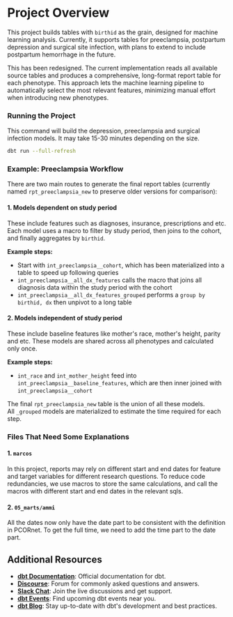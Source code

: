 # Project Overview

This project builds tables with `birthid` as the grain, designed for machine learning analysis. Currently, it supports tables for preeclampsia, postpartum depression and surgical site infection, with plans to extend to include postpartum hemorrhage in the future.

This has been redesigned. The current implementation reads all available source tables and produces a comprehensive, long-format report table for each phenotype. This approach lets the machine learning pipeline to automatically select the most relevant features, minimizing manual effort when introducing new phenotypes.

### Running the Project

This command will build the depression, preeclampsia and surgical infection models. It may take 15-30 minutes depending on the size.
   ```bash
   dbt run --full-refresh
   ```

### Example: Preeclampsia Workflow

There are two main routes to generate the final report tables (currently named `rpt_preeclampsia_new` to preserve older versions for comparison):

#### 1. Models dependent on study period
These include features such as diagnoses, insurance, prescriptions and etc. Each model uses a macro to filter by study period, then joins to the cohort, and finally aggregates by `birthid`.

**Example steps:**
- Start with `int_preeclampsia__cohort`, which has been materialized into a table to speed up following queries
- `int_preeclampsia__all_dx_features` calls the macro that joins all diagnosis data within the study period with the cohort
- `int_preeclampsia__all_dx_features_grouped` performs a `group by birthid, dx` then unpivot to a long table

#### 2. Models independent of study period
These include baseline features like mother's race, mother's height, parity and etc. These models are shared across all phenotypes and calculated only once.

**Example steps:**
- `int_race` and `int_mother_height` feed into `int_preeclampsia__baseline_features`, which are then inner joined with `int_preeclampsia__cohort`

The final `rpt_preeclampsia_new` table is the union of all these models.  
All `_grouped` models are materialized to estimate the time required for each step.


### Files That Need Some Explanations

#### 1. `marcos`

In this project, reports may rely on different start and end dates for feature and target variables for different research questions. To reduce code redundancies, we use macros to store the same calculations, and call the macros with different start and end dates in the relevant sqls.

#### 2. `05_marts/ammi`

All the dates now only have the date part to be consistent with the definition in PCORnet. To get the full time, we need to add the time part to the date part.

## Additional Resources

- **[dbt Documentation](https://docs.getdbt.com/docs/introduction)**: Official documentation for dbt.
- **[Discourse](https://discourse.getdbt.com/)**: Forum for commonly asked questions and answers.
- **[Slack Chat](https://community.getdbt.com/)**: Join the live discussions and get support.
- **[dbt Events](https://events.getdbt.com)**: Find upcoming dbt events near you.
- **[dbt Blog](https://blog.getdbt.com/)**: Stay up-to-date with dbt's development and best practices.